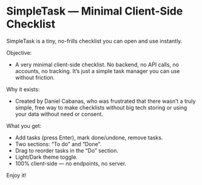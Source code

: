 # SimpleTask — Minimal Client-Side Checklist

SimpleTask is a tiny, no-frills checklist you can open and use instantly.

Objective:
- A very minimal client-side checklist. No backend, no API calls, no accounts, no tracking. It’s just a simple task manager you can use without friction.

Why it exists:
- Created by Daniel Cabanas, who was frustrated that there wasn’t a truly simple, free way to make checklists without big tech storing or using your data without need or consent.

What you get:
- Add tasks (press Enter), mark done/undone, remove tasks.
- Two sections: “To do” and “Done”.
- Drag to reorder tasks in the “Do” section.
- Light/Dark theme toggle.
- 100% client-side — no endpoints, no server.

Enjoy it!

